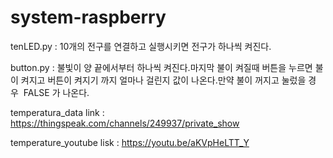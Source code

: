 # system-raspberry

tenLED.py : 10개의 전구를 연결하고 실행시키면 전구가 하나씩 켜진다. 

button.py : 불빛이 양 끝에서부터 하나씩 켜진다.마지막 불이 켜질때 버튼을 누르면 불이 켜지고 버튼이 켜지기 까지 얼마나 걸린지 값이 나온다.만약 불이 꺼지고 눌렀을 경우  FALSE 가 나온다.

temperatura_data link : https://thingspeak.com/channels/249937/private_show

temperature_youtube lisk : https://youtu.be/aKVpHeLTT_Y
